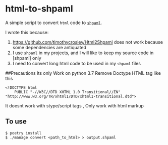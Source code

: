 # html-to-shpaml

A simple script to convert `html` code to [`shpaml`](http://shpaml.com/).

I wrote this because:

1. https://github.com/timothycrosley/Html2Shpaml does not work because some dependencies are antiquated
2. I use `shpaml` in my projects, and I will like to keep my source code in [shpaml] only
3. I need to convert long html code to be used in my `shpaml` files

##Precautions
Its only Work on python 3.7
Remove Doctype HTML tag like this
```
<!DOCTYPE html
    PUBLIC "-//W3C//DTD XHTML 1.0 Transitional//EN" "http://www.w3.org/TR/xhtml1/DTD/xhtml1-transitional.dtd">
```
It doesnt work with stype/script tags , Only work with html markup 


## To use
```
$ poetry install
$ ./manage convert <path_to_html> > output.shpaml
```